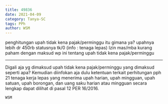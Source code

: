 ```yaml
---
title: 49836
date: 2021-04-09
category: Tanya-SC
tags: PPh
author: WSM
---
```


penghitungan upah tidak kena pajak/perminggu itu gimana ya? upahnya lebih dr 450rb statusnya tk/0 (info : tenaga lepas) Izin mas/mba kurang paham dengan maksud wp ini tentang upah tidak kena pajak/perminggu

---

Digali aja yg dimaksud upah tidak kena pajak/perminggu yang dimaksud seperti apa? Kemudian diinfokan aja dulu ketentuan terkait perhitungan pph 21 tenaga kerja lepas yang menerima upah harian, upah mingguan, upah satuan, upah borongan, dan uang saku harian atau mingguan secara lengkap dapat dilihat di pasal 12 PER 16/2016.

`WSM`

